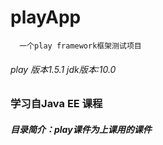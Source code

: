 # playApp
      一个play framework框架测试项目
###### play 版本1.5.1  jdk版本:10.0
### **学习自Java EE 课程**
##### 目录简介：play课件为上课用的课件